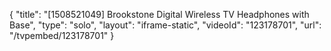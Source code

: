 {
    "title": "[1508521049] Brookstone Digital Wireless TV Headphones with Base",
    "type": "solo",
    "layout": "iframe-static",
    "videoId": "123178701",
    "url": "\/tvpembed\/123178701"
}